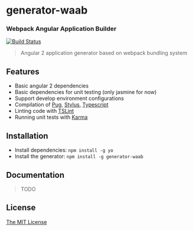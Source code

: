# generator-waab

### Webpack Angular Application Builder
[![Build Status](https://travis-ci.org/MLSDev/generator-waab.svg?branch=master)](https://travis-ci.org/MLSDev/generator-waab)

> Angular 2 application generator based on webpack bundling system
 
## Features

* Basic angular 2 dependencies  
* Basic dependencies for unit testing (only jasmine for now)
* Support develop environment configurations
* Compilation of [Pug](https://pugjs.org), [Stylus](https://learnboost.github.io/stylus/), [Typescript](https://www.typescriptlang.org/)
* Linting code with [TSLint](https://palantir.github.io/tslint/)
* Running unit tests with [Karma](https://karma-runner.github.io/1.0/index.html)

## Installation

* Install dependencies: `npm install -g yo`
* Install the generator: `npm install -g generator-waab`

## Documentation
 > TODO

## License
[The MIT License](./LICENSE)

